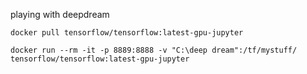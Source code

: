 playing with deepdream

```
docker pull tensorflow/tensorflow:latest-gpu-jupyter

docker run --rm -it -p 8889:8888 -v "C:\deep dream":/tf/mystuff/ tensorflow/tensorflow:latest-gpu-jupyter 
```
